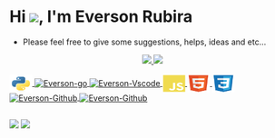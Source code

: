 <h1 align="left">Hi <img src="https://raw.githubusercontent.com/kaueMarques/kaueMarques/master/hi.gif" height="30px">, I'm Everson Rubira</h1> 

-  Please feel free to give some suggestions, helps, ideas and etc...



<div align="center">
  <a href="https://github.com/EversonRubira">
  <img height="150em" src="https://github-readme-stats.vercel.app/api?username=eversonrubira&show_icons=true&theme=cobalt&include_all_commits=true&count_private=true"/>
  <img height="150em" src="https://github-readme-stats.vercel.app/api/top-langs/?username=eversonrubira&layout=compact&langs_count=7&theme=cobalt"/>
</div>
  
  <div style="display: inline_block"><br>
  <img align="center" alt="Everson-Python" height="30" width="40" src="https://raw.githubusercontent.com/devicons/devicon/master/icons/python/python-original.svg">
  <img align="center" alt="Everson-go" height="30" width="40" src="https://cdn.jsdelivr.net/gh/devicons/devicon/icons/go/go-original.svg" />
  <img align="center" alt="Everson-Vscode" height="30" width="40" src="https://cdn.jsdelivr.net/gh/devicons/devicon/icons/vscode/vscode-original.svg" />
  <img align="center" alt="Everson-Js" height="30" width="40" src="https://raw.githubusercontent.com/devicons/devicon/master/icons/javascript/javascript-plain.svg">
  <img align="center" alt="Everson-HTML" height="30" width="40" src="https://raw.githubusercontent.com/devicons/devicon/master/icons/html5/html5-original.svg">
  <img align="center" alt="Everson-CSS" height="30" width="40" src="https://raw.githubusercontent.com/devicons/devicon/master/icons/css3/css3-original.svg">
  <img align="center" alt="Everson-Github" height="30" width="40" src="https://cdn.jsdelivr.net/gh/devicons/devicon/icons/github/github-original-wordmark.svg" />
  <img align="center" alt="Everson-Github" height="33" width="43" src="https://cdn.jsdelivr.net/gh/devicons/devicon/icons/java/java-original-wordmark.svg" />



 
   </div>
  
##

   <div> 
     
  <a href = "mailto:eversonrubira@gmail.com"><img src="https://img.shields.io/badge/-Gmail-%23333?style=for-the-badge&logo=gmail&logoColor=white" target="_blank"></a>
   <a href="https://www.linkedin.com/in/eversonrubira" target="_blank"><img src="https://img.shields.io/badge/-LinkedIn-%230077B5?style=for-the-badge&logo=linkedin&logoColor=white" target="_blank"></a> 
